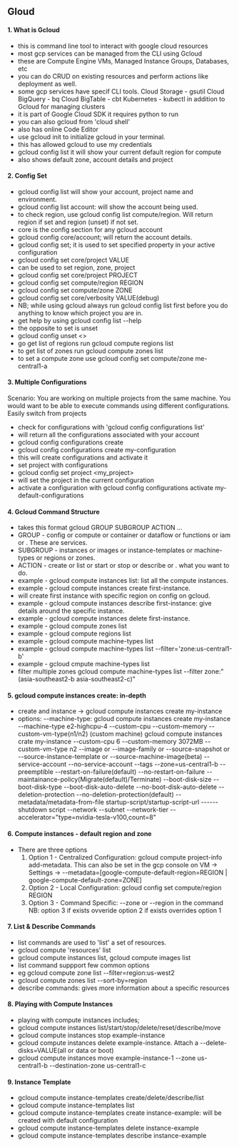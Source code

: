 ## Gloud

#### 1. What is Gcloud

- this is command line tool to interact with google cloud resources
- most gcp services can be managed from the CLI using Gcloud
- these are Compute Engine VMs, Managed Instance Groups, Databases, etc
- you can do CRUD on existing resources and perform actions like deployment as well.
- some gcp services have specif CLI tools.
  Cloud Storage - gsutil
  Cloud BigQuery - bq
  Cloud BigTable - cbt
  Kubernetes - kubectl in addition to Gcloud for managing clusters
- it is part of Google Cloud SDK
  it requires python to run
- you can also gcloud from 'cloud shell'
- also has online Code Editor
- use gcloud init to initialize gcloud in your terminal.
- this has allowed gcloud to use my credentials
- gcloud config list it will show your current default region for compute
- also shows default zone, account details and project

#### 2. Config Set

- gcloud config list will show your account, project name and environment.
- gcloud config list account: will show the account being used.
- to check region, use gcloud config list compute/region. Will return region if set and region (unset) if not set.
- core is the config section for any gcloud account
- gcloud config core/account; will return the account details.
- gcloud config set; it is used to set specified property in your active configuration
- gcloud config set core/project VALUE
- can be used to set region, zone, project
- gcloud config set core/project PROJECT
- gcloud config set compute/region REGION
- gcloud config set compute/zone ZONE
- gcloud config set core/verbosity VALUE(debug)
- NB; while using gcloud always run gcloud config list first before you do anything to know which project you are in.
- get help by using gcloud config list --help
- the opposite to set is unset
- gcloud config unset <>
- go get list of regions run gcloud compute regions list
- to get list of zones run gcloud compute zones list
- to set a compute zone use gcloud config set compute/zone me-central1-a

#### 3. Multiple Configurations

Scenario: You are working on multiple projects from the same machine. You would want to be able to execute commands using different configurations. Easily switch from projects

- check for configurations with 'gcloud config configurations list'
- will return all the configurations associated with your account
- gcloud config configurations create <configuration name>
- gcloud config configurations create my-configuration
- this will create configurations and activate it
- set project with configurations
- gcloud config set project <my_project>
- will set the project in the current configuration
- activate a configuration with gcloud config configurations activate my-default-configurations

#### 4. Gcloud Command Structure

- takes this format gcloud GROUP SUBGROUP ACTION ...
- GROUP - config or compute or container or dataflow or functions or iam or . These are services.
- SUBGROUP - instances or images or instance-templates or machine-types or regions or zones.
- ACTION - create or list or start or stop or describe or . what you want to do.
- example - gcloud compute instances list: list all the compute instances.
- example - gcloud compute instances create first-instance.
- will create first instance with specific region on config on gcloud.
- example - gcloud compute instances describe first-instance: give details around the specific instance.
- example - gcloud compute instances delete first-instance.
- example - gcloud compute zones list
- example - gcloud compute regions list
- example - gcloud compute machine-types list
- example - gcloud compute machine-types list --filter='zone:us-central1-b'
- example - gcloud cmpute machine-types list
- filter multiple zones gcloud compute machine-types list --filter zone:"(asia-southeast2-b asia-southeast2-c)"

#### 5. gcloud compute instances create: in-depth

- create and instance -> gcloud compute instances create my-instance
- options:
  --machine-type: gcloud compute instances create my-instance --machine-type e2-highcpu-4
  --custom-cpu --custom-memory --custom-vm-type(n1/n2) (custom machine)
  gcloud compute instances crate my-instance --custom-cpu 6 --custom-memory 3072MB --custom-vm-type n2
  --image or --image-family or --source-snapshot or --source-instance-template or --source-machine-image(beta)
  --service-account --no-service-account
  --tags
  --zone=us-central1-b
  --preemptible
  --restart-on-failure(default) --no-restart-on-failure --maintainance-policy(Migrate(default)/Terminate)
  --boot-disk-size --boot-disk-type --boot-disk-auto-delete --no-boot-disk-auto-delete
  --deletion-protection --no-deletion-protection(default)
  --metadata/metadata-from-file startup-script/startup-script-url
  ------shutdown script
  --network --subnet --network-tier
  --accelerator="type=nvidia-tesla-v100,count=8"

#### 6. Compute instances - default region and zone

- There are three options
  1. Option 1 - Centralized Configuration: gcloud compute project-info add-metadata. This can also be set
     in the gcp console on VM -> Settings ->
     --metadata=[google-compute-default-region=REGION | google-compute-default-zone=ZONE]
  2. Option 2 - Local Configuration: gcloud config set compute/region REGION
  3. Option 3 - Command Specific: --zone or --region in the command
     NB: option 3 if exists ovveride option 2 if exists overrides option 1

#### 7. List & Describe Commands

- list commands are used to 'list' a set of resources.
- gcloud compute 'resources' list
- gcloud compute instances list, gcloud compute images list
- list command suppport few common options
- eg gcloud compute zone list --filter=region:us-west2
- gcloud compute zones list --sort-by=region
- describe commands: gives more information about a specific resources

#### 8. Playing with Compute Instances

- playing with compute instances includes;
- gcloud compute instances list/start/stop/delete/reset/describe/move
- gcloud compute instances stop example-instance
- gcloud compute instances delete example-instance. Attach a --delete-disks=VALUE(all or data or boot)
- gcloud compute instances move example-instance-1 --zone us-central1-b --destination-zone us-central1-c

#### 9. Instance Template

- gcloud compute instance-templates create/delete/describe/list
- gcloud compute instance-templates list
- gcloud compute instance-templates create instance-example: will be created with default configuration
- gcloud compute instance-templates delete instance-example
- gcloud compute instance-templates describe instance-example
